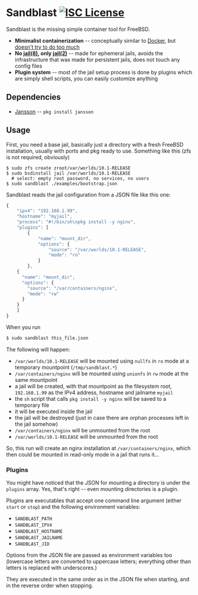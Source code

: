 # Sandblast [![ISC License](https://img.shields.io/badge/license-ISC-brightgreen.svg?style=flat)](https://tldrlegal.com/license/-isc-license)

Sandblast is the missing simple container tool for FreeBSD.

- **Minimalist containerization** -- conceptually similar to [Docker], but [doesn't try to do too much](http://suckless.org/philosophy)
- **No [jail(8)], only [jail(2)]** -- made for ephemeral jails, avoids the infrastructure that was made for persistent jails, does not touch any config files
- **Plugin system** -- most of the jail setup process is done by plugins which are simply shell scripts, you can easily customize anything

[Docker]: http://docker.io
[jail(2)]: http://www.freebsd.org/cgi/man.cgi?query=jail&apropos=0&sektion=2&arch=default&format=html
[jail(8)]: http://www.freebsd.org/cgi/man.cgi?query=jail&apropos=0&sektion=8&arch=default&format=html

## Dependencies

- [Jansson](http://www.digip.org/jansson/) -- `pkg install jansson`

## Usage

First, you need a base jail, basically just a directory with a fresh FreeBSD installation, usually with ports and pkg ready to use.
Something like this (zfs is not required, obviously)

```shell
$ sudo zfs create zroot/var/worlds/10.1-RELEASE
$ sudo bsdinstall jail /var/worlds/10.1-RELEASE
  # select: empty root password, no services, no users
$ sudo sandblast ./examples/bootstrap.json
```

Sandblast reads the jail configuration from a JSON file like this one:

```javascript
{
	"ipv4": "192.168.1.99",
	"hostname": "myjail",
	"process": "#!/bin/sh\npkg install -y nginx",
	"plugins": [
		{
			"name": "mount_dir",
			"options": {
				"source": "/var/worlds/10.1-RELEASE",
				"mode": "ro"
			}
		},
    {
      "name": "mount_dir",
      "options": {
        "source": "/var/containers/nginx",
        "mode": "rw"
      }
    }
	]
}
```

When you run

```bash
$ sudo sandblast this_file.json
```

The following will happen:

- `/var/worlds/10.1-RELEASE` will be mounted using `nullfs` in `ro` mode at a temporary mountpoint (`/tmp/sandblast.*`)
- `/var/containers/nginx` will be mounted using `unionfs` in `rw` mode at the same mountpoint
- a jail will be created, with that mountpoint as the filesystem root, `192.168.1.99` as the IPv4 address, hostname and jailname `myjail`
- the `sh` script that calls `pkg install -y nginx` will be saved to a temporary file
- it will be executed inside the jail
- the jail will be destroyed (just in case there are orphan processes left in the jail somehow)
- `/var/containers/nginx` will be unmounted from the root
- `/var/worlds/10.1-RELEASE` will be unmounted from the root

So, this run will create an nginx installation at `/var/containers/nginx`, which then could be mounted in read-only mode in a jail that runs it...

### Plugins

You might have noticed that the JSON for mounting a directory is under the `plugins` array.
Yes, that's right -- even mounting directories is a plugin.

Plugins are executables that accept one command line argument (either `start` or `stop`) and the following environment variables:

- `SANDBLAST_PATH`
- `SANDBLAST_IPV4`
- `SANDBLAST_HOSTNAME`
- `SANDBLAST_JAILNAME`
- `SANDBLAST_JID`

Options from the JSON file are passed as environment variables too (lowercase letters are converted to uppercase letters; everything other than letters is replaced with underscores.)

They are executed in the same order as in the JSON file when starting, and in the reverse order when stopping.
